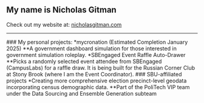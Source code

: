 ## My name is Nicholas Gitman
Check out my website at: <a href="https://www.nicholasgitman.com">nicholasgitman.com</a>
<hr/>
### My personal projects:
*mycronation (Estimated Completion January 2025)
**A government dashboard simulation for those interested in government simulation roleplay.
*SBEngaged Event Raffle Auto-Drawer
**Picks a randomly selected event attendee from SBEngaged (CampusLabs) for a raffle draw. It is being built for the Russian Corner Club at Stony Brook (where I am the Event Coordinator).
### SBU-affiliated projects
*Creating more comprehensive election precinct-level geodata incorporating census demographic data.
**Part of the PoliTech VIP team under the Data Sourcing and Ensemble Generation subteam

